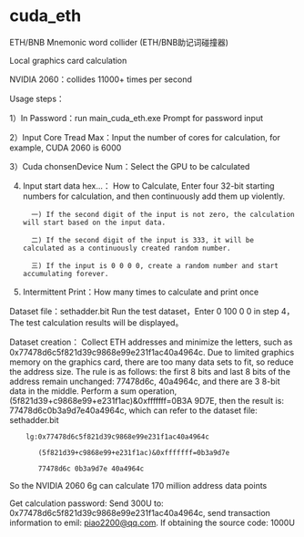 # cuda_eth
ETH/BNB Mnemonic word collider (ETH/BNB助记词碰撞器)

Local graphics card calculation

NVIDIA 2060：collides 11000+ times per second

Usage steps：

   1）In Password：run main_cuda_eth.exe Prompt for password input 
   
   2）Input Core Tread Max：Input the number of cores for calculation, for example, CUDA 2060 is 6000 
   
   3）Cuda chonsenDevice Num：Select the GPU to be calculated 
   
   4) Input start data hex...： How to Calculate, Enter four 32-bit starting numbers for calculation, and then continuously add them up violently.
      
            一) If the second digit of the input is not zero, the calculation will start based on the input data.
      
            二) If the second digit of the input is 333, it will be calculated as a continuously created random number.
      
            三) If the input is 0 0 0 0, create a random number and start accumulating forever.
      
   6) Intermittent Print：How many times to calculate and print once

Dataset file：sethadder.bit
    Run the test dataset，Enter 0 100 0 0 in step 4，The test calculation results will be displayed。

Dataset creation：
        Collect ETH addresses and minimize the letters, such as 0x77478d6c5f821d39c9868e99e231f1ac40a4964c. Due to limited graphics memory on the graphics card, there are too many data sets to fit, so reduce the address size. The rule is as follows: the first 8 bits and last 8 bits of the address remain unchanged: 77478d6c, 40a4964c, and there are 3 8-bit data in the middle. Perform a sum operation, (5f821d39+c9868e99+e231f1ac)&0xfffffff=0B3A 9D7E, then the result is: 77478d6c0b3a9d7e40a4964c, which can refer to the dataset file: sethadder.bit
        
        lg:0x77478d6c5f821d39c9868e99e231f1ac40a4964c
        
           (5f821d39+c9868e99+e231f1ac)&0xfffffff=0b3a9d7e
           
           77478d6c 0b3a9d7e 40a4964c
           
So the NVIDIA 2060 6g can calculate 170 million address data points


Get calculation password: Send 300U to: 0x77478d6c5f821d39c9868e99e231f1ac40a4964c, send transaction information to emil: piao2200@qq.com. If obtaining the source code: 1000U
